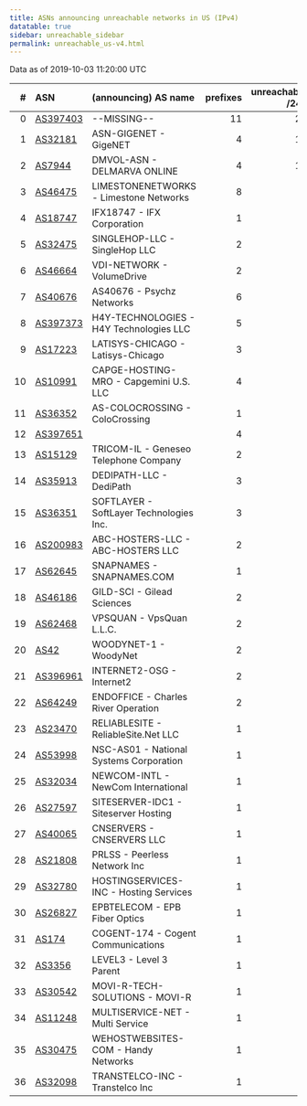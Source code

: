 ```yaml
---
title: ASNs announcing unreachable networks in US (IPv4)
datatable: true
sidebar: unreachable_sidebar
permalink: unreachable_us-v4.html
---
```


Data as of 2019-10-03 11:20:00 UTC


<div class="datatable-begin"></div>

|   # | ASN                                      | (announcing) AS name                    |   prefixes |   unreachable /24s |
|----:|:-----------------------------------------|:----------------------------------------|-----------:|-------------------:|
|   0 | [AS397403](unreachable_AS397403-v4.html) | --MISSING--                             |         11 |                 21 |
|   1 | [AS32181](unreachable_AS32181-v4.html)   | ASN-GIGENET - GigeNET                   |          4 |                 16 |
|   2 | [AS7944](unreachable_AS7944-v4.html)     | DMVOL-ASN - DELMARVA ONLINE             |          4 |                 10 |
|   3 | [AS46475](unreachable_AS46475-v4.html)   | LIMESTONENETWORKS - Limestone Networks  |          8 |                  8 |
|   4 | [AS18747](unreachable_AS18747-v4.html)   | IFX18747 - IFX Corporation              |          1 |                  8 |
|   5 | [AS32475](unreachable_AS32475-v4.html)   | SINGLEHOP-LLC - SingleHop LLC           |          2 |                  8 |
|   6 | [AS46664](unreachable_AS46664-v4.html)   | VDI-NETWORK - VolumeDrive               |          2 |                  8 |
|   7 | [AS40676](unreachable_AS40676-v4.html)   | AS40676 - Psychz Networks               |          6 |                  6 |
|   8 | [AS397373](unreachable_AS397373-v4.html) | H4Y-TECHNOLOGIES - H4Y Technologies LLC |          5 |                  5 |
|   9 | [AS17223](unreachable_AS17223-v4.html)   | LATISYS-CHICAGO - Latisys-Chicago       |          3 |                  4 |
|  10 | [AS10991](unreachable_AS10991-v4.html)   | CAPGE-HOSTING-MRO - Capgemini U.S. LLC  |          4 |                  4 |
|  11 | [AS36352](unreachable_AS36352-v4.html)   | AS-COLOCROSSING - ColoCrossing          |          1 |                  4 |
|  12 | [AS397651](unreachable_AS397651-v4.html) |                                         |          4 |                  4 |
|  13 | [AS15129](unreachable_AS15129-v4.html)   | TRICOM-IL - Geneseo Telephone Company   |          2 |                  4 |
|  14 | [AS35913](unreachable_AS35913-v4.html)   | DEDIPATH-LLC - DediPath                 |          3 |                  3 |
|  15 | [AS36351](unreachable_AS36351-v4.html)   | SOFTLAYER - SoftLayer Technologies Inc. |          3 |                  3 |
|  16 | [AS200983](unreachable_AS200983-v4.html) | ABC-HOSTERS-LLC - ABC-HOSTERS LLC       |          2 |                  2 |
|  17 | [AS62645](unreachable_AS62645-v4.html)   | SNAPNAMES - SNAPNAMES.COM               |          1 |                  2 |
|  18 | [AS46186](unreachable_AS46186-v4.html)   | GILD-SCI - Gilead Sciences              |          2 |                  2 |
|  19 | [AS62468](unreachable_AS62468-v4.html)   | VPSQUAN - VpsQuan L.L.C.                |          2 |                  2 |
|  20 | [AS42](unreachable_AS42-v4.html)         | WOODYNET-1 - WoodyNet                   |          2 |                  2 |
|  21 | [AS396961](unreachable_AS396961-v4.html) | INTERNET2-OSG - Internet2               |          2 |                  2 |
|  22 | [AS64249](unreachable_AS64249-v4.html)   | ENDOFFICE - Charles River Operation     |          2 |                  2 |
|  23 | [AS23470](unreachable_AS23470-v4.html)   | RELIABLESITE - ReliableSite.Net LLC     |          1 |                  1 |
|  24 | [AS53998](unreachable_AS53998-v4.html)   | NSC-AS01 - National Systems Corporation |          1 |                  1 |
|  25 | [AS32034](unreachable_AS32034-v4.html)   | NEWCOM-INTL - NewCom International      |          1 |                  1 |
|  26 | [AS27597](unreachable_AS27597-v4.html)   | SITESERVER-IDC1 - Siteserver Hosting    |          1 |                  1 |
|  27 | [AS40065](unreachable_AS40065-v4.html)   | CNSERVERS - CNSERVERS LLC               |          1 |                  1 |
|  28 | [AS21808](unreachable_AS21808-v4.html)   | PRLSS - Peerless Network Inc            |          1 |                  1 |
|  29 | [AS32780](unreachable_AS32780-v4.html)   | HOSTINGSERVICES-INC - Hosting Services  |          1 |                  1 |
|  30 | [AS26827](unreachable_AS26827-v4.html)   | EPBTELECOM - EPB Fiber Optics           |          1 |                  1 |
|  31 | [AS174](unreachable_AS174-v4.html)       | COGENT-174 - Cogent Communications      |          1 |                  1 |
|  32 | [AS3356](unreachable_AS3356-v4.html)     | LEVEL3 - Level 3 Parent                 |          1 |                  1 |
|  33 | [AS30542](unreachable_AS30542-v4.html)   | MOVI-R-TECH-SOLUTIONS - MOVI-R          |          1 |                  1 |
|  34 | [AS11248](unreachable_AS11248-v4.html)   | MULTISERVICE-NET - Multi Service        |          1 |                  1 |
|  35 | [AS30475](unreachable_AS30475-v4.html)   | WEHOSTWEBSITES-COM - Handy Networks     |          1 |                  1 |
|  36 | [AS32098](unreachable_AS32098-v4.html)   | TRANSTELCO-INC - Transtelco Inc         |          1 |                  1 |

<div class="datatable-end"></div>